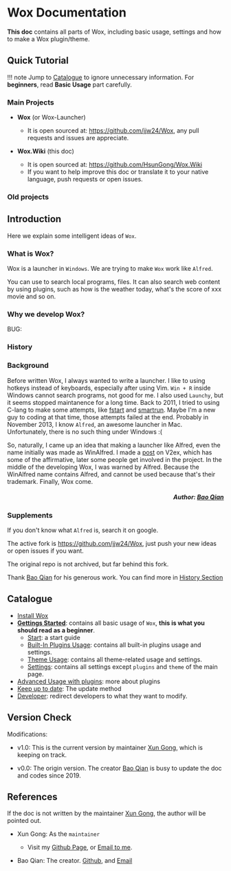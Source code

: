 # Wox Documentation

**This doc** contains all parts of Wox, including basic usage, settings and how to make a Wox plugin/theme.


## Quick Tutorial

!!! note Jump to [Catalogue](#catalogue) to ignore unnecessary information. For **beginners**, read **Basic Usage** part carefully.


### Main Projects

- **Wox** (or Wox-Launcher) 
    - It is open sourced at: https://github.com/jjw24/Wox, any pull requests and issues are appreciate.

- **Wox.Wiki** (this doc)
  - It is open sourced at: https://github.com/HsunGong/Wox.Wiki
  - If you want to help improve this doc or translate it to your native language, push requests or open issues.

### Old projects

<place-holder>

## Introduction

Here we explain some intelligent ideas of `Wox`.

### What is Wox?

Wox is a launcher in `Windows`. We are trying to make `Wox` work like `Alfred`.

You can use to search local programs, files. It can also search web content by using plugins, such as how is the weather today, what's the score of xxx movie and so on.

### Why we develop Wox?

BUG: <place-holder>


### History

### Background

Before written Wox, I always wanted to write a launcher. I like to using hotkeys instead of keyboards, especially after using Vim. 
`Win + R` inside Windows cannot search programs, not good for me. I also used `Launchy`, but it seems stopped maintanence for a long time. 
Back to 2011, I tried to using C-lang to make some attempts, like [fstart](https://code.google.com/p/fstart/) and [smartrun](https://code.google.com/p/smartrun/). 
Maybe I'm a new guy to coding at that time, those attempts failed at the end. 
Probably in November 2013, I know `Alfred`, an awesome launcher in Mac. 
Unfortunately, there is no such thing under Windows :(

So, naturally, I came up an idea that making a launcher like Alfred, even the name initially was made as WinAlfred. I made a [post](http://v2ex.com/t/93922) on V2ex, which has some of the affirmative, later some people get involved in the project. In the middle of the developing Wox, I was warned by Alfred. Because the WinAlfred name contains Alfred, and cannot be used because that's their trademark. Finally, Wox come.

##### <p align="right">Author: [Bao Qian](#baoqian)</p>


### Supplements

If you don't know what `Alfred` is, search it on google.

The active fork is https://github.com/jjw24/Wox, just push your new ideas or open issues if you want.

The original repo is not archived, but far behind this fork.

Thank [Bao Qian](#baoqian) for his generous work. You can find more in [History Section](#history)

## <a id="catalogue">Catalogue</a>

- [Install Wox](install.md)
- [**Gettings Started**](usage.md): contains all basic usage of `Wox`, **this is what you should read as a beginner**.
  - [Start](usage.md): a start guide
  - [Built-In Plugins Usage](plugins.md): contains all built-in plugins usage and settings.
  - [Theme Usage](themes.md): contains all theme-related usage and settings.
  - [Settings](settings.md): contains all settings except `plugins` and `theme` of the main page.
- [Advanced Usage with plugins](plugins/main.md): more about plugins
- [Keep up to date](update.md): The update method
- [Developer](develop.md): redirect developers to what they want to modify.

<!-- Logic: Tutorial give all basic usage, and store at `basic` folder. Details (plugin, theme, refer) can be found in different folder. -->

## Version Check

Modifications:

- v1.0: This is the current version by maintainer [Xun Gong](#xungong), which is keeping on track.

- v0.0: The origin version. The creator [Bao Qian](#baoqian) is busy to update the doc and codes since 2019.



## References
<!-- 锚点：
必须全小写
空格用’-'代替
‘_’ '()'需要去掉
-->

If the doc is not written by the maintainer [Xun Gong](#xungong), the author will be pointed out.

- <a id="xungong">Xun Gong</a>: As the `maintainer` 
    - Visit my [Github Page](https://github.com/hsungong), or [Email to me](mailto:gongxuncd@gmail.com).

- <a id="baoqian">Bao Qian</a>: The creator. [Github](https://github.com/bao-qian), and [Email](mailto:qianlf2008@163.com)
